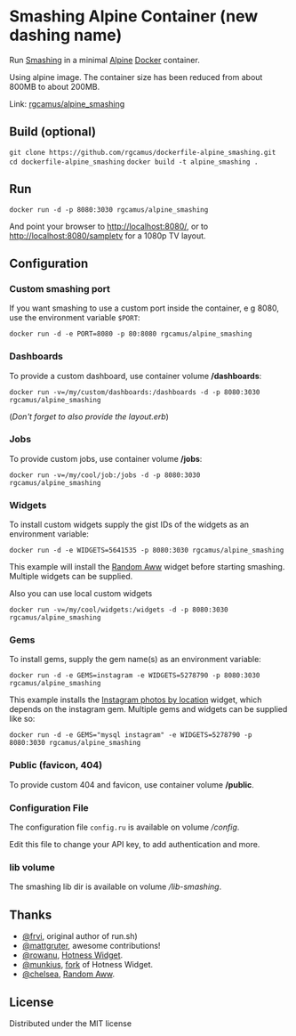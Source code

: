 # Smashing Alpine Container (new dashing name)
Run [Smashing](http://dashing.io/) in a minimal [Alpine](https://alpinelinux.org/about/) [Docker](http://docker.io/) container.

Using alpine image. The container size has been reduced from about 800MB to about 200MB.

Link: [rgcamus/alpine_smashing](https://registry.hub.docker.com/u/rgcamus/alpine_smashing/)

## Build (optional)

```git clone https://github.com/rgcamus/dockerfile-alpine_smashing.git ```
```cd dockerfile-alpine_smashing```
```docker build -t alpine_smashing .```

## Run
```docker run -d -p 8080:3030 rgcamus/alpine_smashing```

And point your browser to [http://localhost:8080/](http://localhost:8080/),
or to [http://localhost:8080/sampletv](http://localhost:8080/sampletv) for a 1080p TV layout.


## Configuration
### Custom smashing port
If you want smashing to use a custom port inside the container, e g 8080, use the environment variable `$PORT`:

```docker run -d -e PORT=8080 -p 80:8080 rgcamus/alpine_smashing```

### Dashboards
To provide a custom dashboard, use container volume **/dashboards**:

```docker run -v=/my/custom/dashboards:/dashboards -d -p 8080:3030 rgcamus/alpine_smashing```

(*Don't forget to also provide the layout.erb*)

### Jobs
To provide custom jobs, use container volume **/jobs**:

```docker run -v=/my/cool/job:/jobs -d -p 8080:3030 rgcamus/alpine_smashing```

### Widgets
To install custom widgets supply the gist IDs of the widgets as an environment variable:

```docker run -d -e WIDGETS=5641535 -p 8080:3030 rgcamus/alpine_smashing```

This example will install the [Random Aww](https://gist.github.com/chelsea/5641535) widget
before starting smashing. Multiple widgets can be supplied.

Also you can use local custom widgets

```docker run -v=/my/cool/widgets:/widgets -d -p 8080:3030 rgcamus/alpine_smashing```


### Gems
To install gems, supply the gem name(s) as an environment variable:

```docker run -d -e GEMS=instagram -e WIDGETS=5278790 -p 8080:3030 rgcamus/alpine_smashing```

This example installs the [Instagram photos by location](https://gist.github.com/mjamieson/5278790) widget,
which depends on the instagram gem. Multiple gems and widgets can be supplied like so:

```docker run -d -e GEMS="mysql instagram" -e WIDGETS=5278790 -p 8080:3030 rgcamus/alpine_smashing```

### Public (favicon, 404)
To provide custom 404 and favicon, use container volume **/public**.

### Configuration File
The configuration file ```config.ru``` is available on volume */config*.

Edit this file to change your API key, to add authentication and more.

### lib volume
The smashing lib dir is available on volume */lib-smashing*.

## Thanks
- [@frvi](https://github.com/frvi), original author of run.sh)
- [@mattgruter](https://github.com/mattgruter), awesome contributions!
- [@rowanu](https://github.com/rowanu), [Hotness Widget](https://gist.github.com/rowanu/6246149).
- [@munkius](https://github.com/munkius), [fork](https://gist.github.com/munkius/9209839) of Hotness Widget.
- [@chelsea](https://github.com/chelsea), [Random Aww](https://gist.github.com/chelsea/5641535).

## License
Distributed under the MIT license
